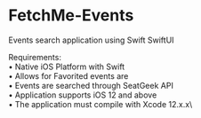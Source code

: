 # FetchMe-Events
Events search application using Swift SwiftUI 

Requirements:\
• Native iOS Platform with Swift\
• Allows for Favorited events are\
• Events are searched through SeatGeek API\
• Application supports iOS 12 and above\
• The application must compile with Xcode 12.x.x\
